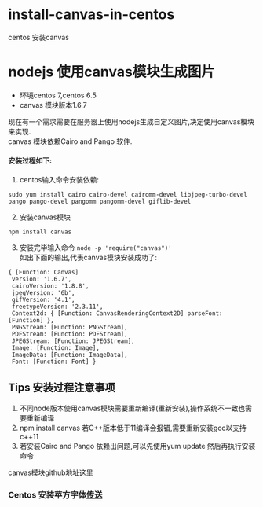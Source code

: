 # install-canvas-in-centos
centos 安装canvas
# nodejs 使用canvas模块生成图片

- 环境centos 7,centos 6.5
- canvas 模块版本1.6.7

现在有一个需求需要在服务器上使用nodejs生成自定义图片,决定使用canvas模块来实现.  
canvas 模块依赖Cairo and Pango 软件.  
#### 安装过程如下:  
 1. centos输入命令安装依赖:
 ```
 sudo yum install cairo cairo-devel cairomm-devel libjpeg-turbo-devel pango pango-devel pangomm pangomm-devel giflib-devel
 ```
2. 安装canvas模块  
 ```
 npm install canvas
 ```

3. 安装完毕输入命令 `node -p 'require("canvas")'`   
 如出下面的输出,代表canvas模块安装成功了:
 ```
 { [Function: Canvas]
  version: '1.6.7',
  cairoVersion: '1.8.8',
  jpegVersion: '6b',
  gifVersion: '4.1',
  freetypeVersion: '2.3.11',
  Context2d: { [Function: CanvasRenderingContext2D] parseFont: [Function] },
  PNGStream: [Function: PNGStream],
  PDFStream: [Function: PDFStream],
  JPEGStream: [Function: JPEGStream],
  Image: [Function: Image],
  ImageData: [Function: ImageData],
  Font: [Function: Font] }
 ```
## Tips 安装过程注意事项
1. 不同node版本使用canvas模块需要重新编译(重新安装),操作系统不一致也需要重新编译  
2. npm install canvas 若C++版本低于11编译会报错,需要重新安装gcc以支持c++11
3. 若安装Cairo and Pango 依赖出问题,可以先使用yum update 然后再执行安装命令

canvas模块github地址[这里](https://github.com/Automattic/node-canvas)

### Centos 安装苹方字体[传送](./install-fonts.md)

